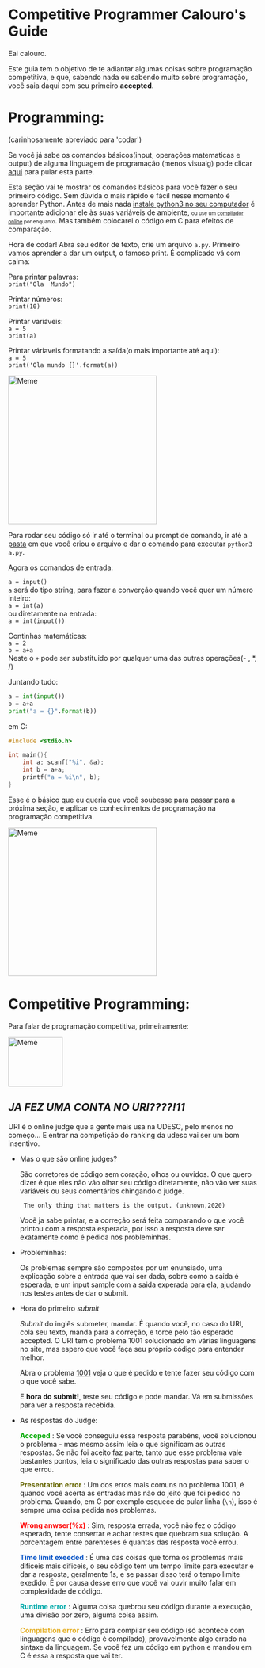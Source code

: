 # **Competitive Programmer Calouro's Guide**

Eai calouro. 

Este guia tem o objetivo de te adiantar algumas coisas sobre programação competitiva, e que, sabendo nada ou sabendo muito sobre programação, você saia daqui com seu primeiro **accepted**.

# Programming:

(carinhosamente abreviado para 'codar')

Se você já sabe os comandos básicos(input, operações matematicas e output) de alguma linguagem de programação (menos visualg) pode clicar [aqui](#competitive-programming) para pular esta parte. 

Esta seção vai te mostrar os comandos básicos para você fazer o seu primeiro código. Sem dúvida o mais rápido e fácil nesse momento é aprender Python. Antes de mais nada [instale python3 no seu computador](https://www.google.com/search?q=instalar+python) é importante adicionar ele às suas variáveis de ambiente, <font size=1> ou use um [compilador online](https://www.onlinegdb.com/) por enquanto</font>. Mas também colocarei o código em C para efeitos de comparação.

Hora de codar! Abra seu editor de texto, crie um arquivo `a.py`. Primeiro vamos aprender a dar um output, o famoso print. É complicado vá com calma:

Para printar palavras:<br>
`print("Ola  Mundo")`

Printar números:<br>
`print(10)`

Printar variáveis:<br>
`a = 5`<br>
`print(a)`

Printar váriaveis formatando a saída(o mais importante até aqui):<br>
`a = 5`<br>
`print('Ola mundo {}'.format(a))`

<img src="https://pics.conservativememes.com/declares-variables-when-learning-python-we-dont-do-that-here-41880532.png" title="Meme" width=300 height=300>

Para rodar seu código só ir até o terminal ou prompt de comando, ir até a [pasta](https://www.google.com/search?q=como+navegar+pelas+pastas+no+prompt+de+comando&oq) em que você criou o arquivo e dar o comando para executar `python3 a.py`.

Agora os comandos de entrada:

`a = input()`<br>
`a` será do tipo string, para fazer a converção quando você quer um número inteiro:<br>
`a = int(a)`<br>
ou diretamente na entrada:<br>
`a = int(input())`<br>

Continhas matemáticas:<br>
`a = 2`<br>
`b = a+a`<br>
Neste o `+` pode ser substituido por qualquer uma das outras operações(- , *, /)

Juntando tudo:
```python
a = int(input())
b = a+a
print("a = {}".format(b)) 
```
em C:

```C
#include <stdio.h>

int main(){
    int a; scanf("%i", &a);
    int b = a+a;
    printf("a = %i\n", b);
}
```
Esse é o básico que eu queria que você soubesse para passar para a próxima seção, e aplicar os conhecimentos de programação na programação competitiva. 

<img src="https://pvsmt99345.i.lithium.com/t5/image/serverpage/image-id/41242i1D8397BD21B07DA8/image-size/large?v=1.0&px=999" title="Meme" width=300 height=300>

# Competitive Programming:

Para falar de programação competitiva, primeiramente:

<img src="http://bruteudesc.com/assets/img/profile/weiss.jpg" title="Meme" width=110 height=100>

## ***JA FEZ UMA CONTA NO URI????!11***

URI é o online judge que a gente mais usa na UDESC, pelo menos no começo... E entrar na competição do ranking da udesc vai ser um bom insentivo.


-  Mas o que são online judges?

    São corretores de código sem coração, olhos ou ouvidos. O que quero dizer é que eles não vão olhar seu código diretamente, não vão ver suas variáveis ou seus comentários chingando o judge.

        The only thing that matters is the output. (unknown,2020)

    Vocẽ ja sabe printar, e a correção será feita comparando o que você printou com a resposta esperada, por isso a resposta deve ser exatamente como é pedida nos probleminhas.

- Probleminhas:

    Os problemas sempre são compostos por um enunsiado, uma explicação sobre a entrada que vai ser dada, sobre como a saida é esperada, e um input sample com a saida experada para ela, ajudando nos testes antes de dar o submit.

- Hora do primeiro *submit*

    *Submit* do inglês submeter, mandar. É quando você, no caso do URI, cola seu texto, manda para a correção, e torce pelo tão esperado accepted. O URI tem o problema 1001 solucionado em várias linguagens no site, mas espero que você faça seu próprio código para entender melhor.

    Abra o problema [1001](https://www.urionlinejudge.com.br/judge/pt/problems/view/1001) veja o que é pedido e tente fazer seu código com o que você sabe.

    E **hora do submit!**, teste seu código e pode mandar. Vá em submissões para ver a resposta recebida.

- As respostas do Judge:

    <font color=#0a0> **Acceped** </font>: Se você conseguiu essa resposta parabéns, você solucionou o problema - mas mesmo assim leia o que significam as outras respostas. Se não foi aceito faz parte, tanto que esse problema vale bastantes pontos, leia o significado das outras respostas para saber o que errou.

    <font color=#660> **Presentation error** </font>: Um dos erros mais comuns no problema 1001, é quando você acerta as entradas mas não do jeito que foi pedido no problema. Quando, em C por exemplo esquece de pular linha (`\n`), isso é sempre uma coisa pedida nos problemas.

    <font color=red> **Wrong anwser(%x)** </font>: Sim, resposta errada, você não fez o código esperado, tente consertar e achar testes que quebram sua solução. A porcentagem entre parenteses é quantas das resposta você errou.

    <font color=#004fc5> **Time limit exeeded** </font>: É uma das coisas que torna os problemas mais dificeis mais dificeis, o seu código tem um tempo limite para executar e dar a resposta, geralmente 1s, e se passar disso terá o tempo limite exedido. É por causa desse erro que você vai ouvir muito falar em complexidade de código. 

    <font color=#0AA> **Runtime error** </font>: Alguma coisa quebrou seu código durante a execução, uma divisão por zero, alguma coisa assim.

    <font color=#e5af25> **Compilation error** </font>: Erro para compilar seu código (só acontece com linguagens que o código é compilado), provavelmente algo errado na sintaxe da linguagem. Se você fez um código em python e mandou em C é essa a resposta que vai ter.